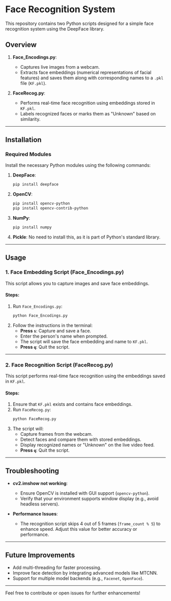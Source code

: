 # Face Recognition System

This repository contains two Python scripts designed for a simple face recognition system using the DeepFace library.

## Overview

1. **Face_Encodings.py**:
   - Captures live images from a webcam.
   - Extracts face embeddings (numerical representations of facial features) and saves them along with corresponding names to a `.pkl` file (`KF.pkl`).

2. **FaceRecog.py**:
   - Performs real-time face recognition using embeddings stored in `KF.pkl`.
   - Labels recognized faces or marks them as "Unknown" based on similarity.

---

## Installation

### Required Modules

Install the necessary Python modules using the following commands:

1. **DeepFace**:
   ```bash
   pip install deepface
   ```

2. **OpenCV**:
   ```bash
   pip install opencv-python
   pip install opencv-contrib-python
   ```

3. **NumPy**:
   ```bash
   pip install numpy
   ```

4. **Pickle**:
   No need to install this, as it is part of Python's standard library.

---

## Usage

### 1. Face Embedding Script (Face_Encodings.py)

This script allows you to capture images and save face embeddings.

#### Steps:
1. Run `Face_Encodings.py`:
   ```bash
   python Face_Encodings.py
   ```
2. Follow the instructions in the terminal:
   - **Press `s`**: Capture and save a face.
   - Enter the person's name when prompted.
   - The script will save the face embedding and name to `KF.pkl`.
   - **Press `q`**: Quit the script.

---

### 2. Face Recognition Script (FaceRecog.py)

This script performs real-time face recognition using the embeddings saved in `KF.pkl`.

#### Steps:
1. Ensure that `KF.pkl` exists and contains face embeddings.
2. Run `FaceRecog.py`:
   ```bash
   python FaceRecog.py
   ```
3. The script will:
   - Capture frames from the webcam.
   - Detect faces and compare them with stored embeddings.
   - Display recognized names or "Unknown" on the live video feed.
   - **Press `q`**: Quit the script.

---

## Troubleshooting

- **cv2.imshow not working**:
  - Ensure OpenCV is installed with GUI support (`opencv-python`).
  - Verify that your environment supports window display (e.g., avoid headless servers).

- **Performance Issues**:
  - The recognition script skips 4 out of 5 frames (`frame_count % 5`) to enhance speed. Adjust this value for better accuracy or performance.

---

## Future Improvements

- Add multi-threading for faster processing.
- Improve face detection by integrating advanced models like MTCNN.
- Support for multiple model backends (e.g., `Facenet`, `OpenFace`).

---

Feel free to contribute or open issues for further enhancements!

